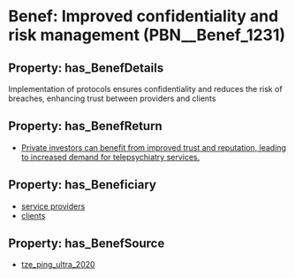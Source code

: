 # Benef: __Improved confidentiality and risk management__ (PBN__Benef_1231)

## Property: has_BenefDetails

Implementation of protocols ensures confidentiality and reduces the risk of breaches, enhancing trust between providers and clients

## Property: has_BenefReturn

* [Private investors can benefit from improved trust and reputation, leading to increased demand for telepsychiatry services.](../BenefReturn/PBN__BenefReturn_1378)

## Property: has_Beneficiary

* [service providers](../Stakeholder/PBN__Stakeholder_476)
* [clients](../Stakeholder/PBN__Stakeholder_297)

## Property: has_BenefSource

* [tze_ping_ultra_2020](../Article/PBN__Article_258)

